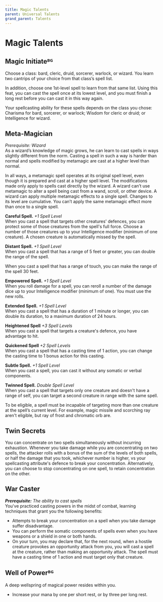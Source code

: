 ```yaml
---
title: Magic Talents
parent: Universal Talents
grand_parent: Talents
---
```


# Magic Talents

## Magic Initiateᴮᴳ
Choose a class: bard, cleric, druid, sorcerer, warlock, or wizard. You learn two cantrips of your choice from that class’s spell list.

In addition, choose one 1st-level spell to learn from that same list. Using this feat, you can cast the spell once at its lowest level, and you must finish a long rest before you can cast it in this way again.

Your spellcasting ability for these spells depends on the class you chose: Charisma for bard, sorcerer, or warlock; Wisdom for cleric or druid; or Intelligence for wizard.

## Meta-Magician
*Prerequisite: Wizard*<br>
As a wizard’s knowledge of magic grows, he can learn to cast spells in ways slightly different from the norm. Casting a spell in such a way is harder than normal and spells modified by metamagic are cast at a higher level than normal.

In all ways, a metamagic spell operates at its original spell level, even though it is prepared and cast at a higher spell level. The modifications made only apply to spells cast directly by the wizard. A wizard can’t use metamagic to alter a spell being cast from a wand, scroll, or other device. A wizard can apply multiple metamagic effects to a single spell. Changes to its level are cumulative. You can’t apply the same metamagic effect more than once to a single spell.

**Careful Spell.** *+1 Spell Level*<br>
When you cast a spell that targets other creatures' defences, you can protect some of those creatures from the spell's full force. Choose a number of those creatures up to your Intelligence modifier (minimum of one creature). A chosen creature is automatically missed by the spell.

**Distant Spell.** *+1 Spell Level*<br>
When you cast a spell that has a range of 5 feet or greater, you can double the range of the spell.

When you cast a spell that has a range of touch, you can make the range of the spell 30 feet.

**Empowered Spell.** *+1 Spell Level*<br>
When you roll damage for a spell, you can reroll a number of the damage dice up to your Intelligence modifier (minimum of one). You must use the new rolls.

**Extended Spell.** *+1 Spell Level*<br>
When you cast a spell that has a duration of 1 minute or longer, you can double its duration, to a maximum duration of 24 hours.

**Heightened Spell** *+3 Spell Levels*<br>
When you cast a spell that targets a creature's defence, you have advantage to hit.

**Quickened Spell** *+2 Spell Levels*<br>
When you cast a spell that has a casting time of 1 action, you can change the casting time to 1 bonus action for this casting.

**Subtle Spell.** *+1 Spell Level*<br>
When you cast a spell, you can cast it without any somatic or verbal components.

**Twinned Spell.** *Double Spell Level*<br>
When you cast a spell that targets only one creature and doesn't have a range of self, you can target a second creature in range with the same spell.

To be eligible, a spell must be incapable of targeting more than one creature at the spell’s current level. For example, magic missile and scorching ray aren't eligible, but ray of frost and chromatic orb are.

## Twin Secrets
You can concentrate on two spells simultaneously without incurring exhaustion. Whenever you take damage while you are concentrating on two spells, the attacker rolls with a bonus of the sum of the levels of both spells, or half the damage that you took, whichever number is higher, vs your spellcasting attribute's defence to break your concentration. Alternatively, you can choose to stop concentrating on one spell, to retain concentration on the other.

## War Caster
_**Prerequisite:** The ability to cast spells_<br>
You've practiced casting powers in the midst of combat, learning techniques that grant you the following benefits:
* Attempts to break your concentration on a spell when you take damage suffer disadvantage.
* You can perform the somatic components of spells even when you have weapons or a shield in one or both hands.
* On your turn, you may declare that, for the next round, when a hostile creature provokes an opportunity attack from you, you will cast a spell at the creature, rather than making an opportunity attack. The spell must have a casting time of 1 action and must target only that creature.

## Well of Powerᴮᴳ
A deep wellspring of magical power resides within you.
* Increase your mana by one per short rest, or by three per long rest.
